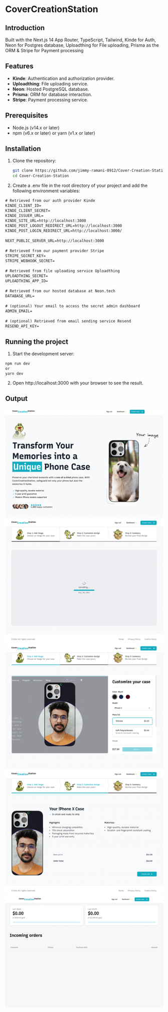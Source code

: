 # CoverCreationStation

## Introduction

Built with the Next.js 14 App Router, TypeScript, Tailwind, Kinde for Auth, Neon for Postgres database, Uploadthing for File uploading, Prisma as the ORM & Stripe for Payment processing

## Features

- **Kinde**: Authentication and authorization provider.
- **Uploadthing**: File uploading service.
- **Neon**: Hosted PostgreSQL database.
- **Prisma**: ORM for database interaction.
- **Stripe**: Payment processing service.

## Prerequisites

- Node.js (v14.x or later)
- npm (v6.x or later) or yarn (v1.x or later)

## Installation

1. Clone the repository:

   ```bash
   git clone https://github.com/jimmy-ramani-0912/Cover-Creation-Station
   cd Cover-Creation-Station
   ```

2. Create a .env file in the root directory of your project and add the following environment variables:

```
# Retrieved from our auth provider Kinde
KINDE_CLIENT_ID=
KINDE_CLIENT_SECRET=
KINDE_ISSUER_URL=
KINDE_SITE_URL=http://localhost:3000
KINDE_POST_LOGOUT_REDIRECT_URL=http://localhost:3000
KINDE_POST_LOGIN_REDIRECT_URL=http://localhost:3000/

NEXT_PUBLIC_SERVER_URL=http://localhost:3000

# Retrieved from our payment provider Stripe
STRIPE_SECRET_KEY=
STRIPE_WEBHOOK_SECRET=

# Retrieved from file uploading service Uploadthing
UPLOADTHING_SECRET=
UPLOADTHING_APP_ID=

# Retrieved from our hosted database at Neon.tech
DATABASE_URL=

# (optional) Your email to access the secret admin dashboard
ADMIN_EMAIL=

# (optional) Retrieved from email sending service Resend
RESEND_API_KEY=
```

## Running the project

1. Start the development server:

```
npm run dev
or
yarn dev
```

2. Open http://localhost:3000 with your browser to see the result.

## Output

<img alt="CoverCreationStation" src="public/SS-1.png">

<img alt="CoverCreationStation" src="public/SS-2.png">

<img alt="CoverCreationStation" src="public/SS-3.png">

<img alt="CoverCreationStation" src="public/SS-4.png">

<img alt="CoverCreationStation" src="public/SS-5.png">
